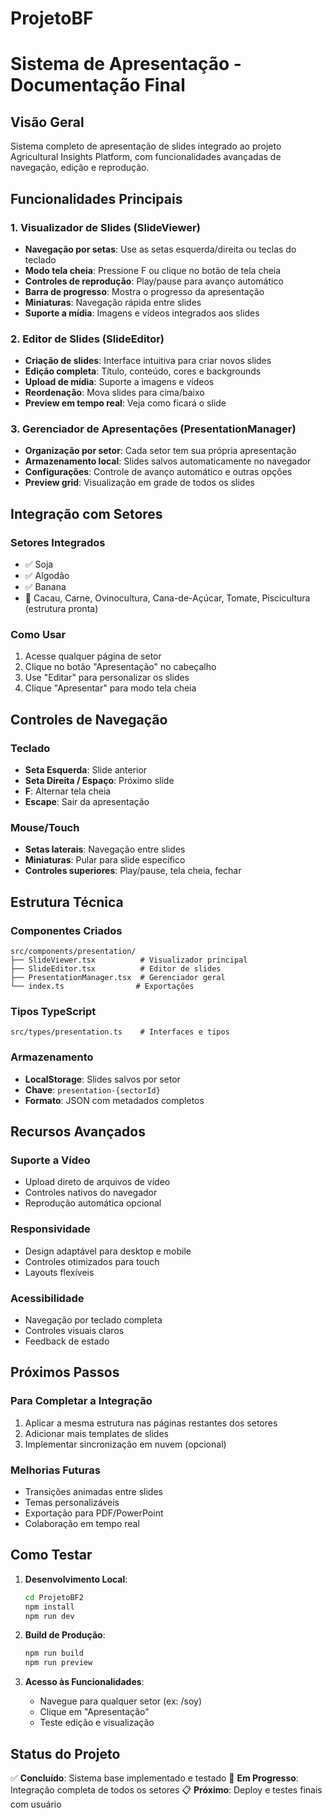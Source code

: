 ﻿# ProjetoBF
 
# Sistema de Apresentação - Documentação Final

## Visão Geral
Sistema completo de apresentação de slides integrado ao projeto Agricultural Insights Platform, com funcionalidades avançadas de navegação, edição e reprodução.

## Funcionalidades Principais

### 1. Visualizador de Slides (SlideViewer)
- **Navegação por setas**: Use as setas esquerda/direita ou teclas do teclado
- **Modo tela cheia**: Pressione F ou clique no botão de tela cheia
- **Controles de reprodução**: Play/pause para avanço automático
- **Barra de progresso**: Mostra o progresso da apresentação
- **Miniaturas**: Navegação rápida entre slides
- **Suporte a mídia**: Imagens e vídeos integrados aos slides

### 2. Editor de Slides (SlideEditor)
- **Criação de slides**: Interface intuitiva para criar novos slides
- **Edição completa**: Título, conteúdo, cores e backgrounds
- **Upload de mídia**: Suporte a imagens e vídeos
- **Reordenação**: Mova slides para cima/baixo
- **Preview em tempo real**: Veja como ficará o slide

### 3. Gerenciador de Apresentações (PresentationManager)
- **Organização por setor**: Cada setor tem sua própria apresentação
- **Armazenamento local**: Slides salvos automaticamente no navegador
- **Configurações**: Controle de avanço automático e outras opções
- **Preview grid**: Visualização em grade de todos os slides

## Integração com Setores

### Setores Integrados
- ✅ Soja
- ✅ Algodão  
- ✅ Banana
- 🔄 Cacau, Carne, Ovinocultura, Cana-de-Açúcar, Tomate, Piscicultura (estrutura pronta)

### Como Usar
1. Acesse qualquer página de setor
2. Clique no botão "Apresentação" no cabeçalho
3. Use "Editar" para personalizar os slides
4. Clique "Apresentar" para modo tela cheia

## Controles de Navegação

### Teclado
- **Seta Esquerda**: Slide anterior
- **Seta Direita / Espaço**: Próximo slide
- **F**: Alternar tela cheia
- **Escape**: Sair da apresentação

### Mouse/Touch
- **Setas laterais**: Navegação entre slides
- **Miniaturas**: Pular para slide específico
- **Controles superiores**: Play/pause, tela cheia, fechar

## Estrutura Técnica

### Componentes Criados
```
src/components/presentation/
├── SlideViewer.tsx          # Visualizador principal
├── SlideEditor.tsx          # Editor de slides
├── PresentationManager.tsx  # Gerenciador geral
└── index.ts                # Exportações
```

### Tipos TypeScript
```
src/types/presentation.ts    # Interfaces e tipos
```

### Armazenamento
- **LocalStorage**: Slides salvos por setor
- **Chave**: `presentation-{sectorId}`
- **Formato**: JSON com metadados completos

## Recursos Avançados

### Suporte a Vídeo
- Upload direto de arquivos de vídeo
- Controles nativos do navegador
- Reprodução automática opcional

### Responsividade
- Design adaptável para desktop e mobile
- Controles otimizados para touch
- Layouts flexíveis

### Acessibilidade
- Navegação por teclado completa
- Controles visuais claros
- Feedback de estado

## Próximos Passos

### Para Completar a Integração
1. Aplicar a mesma estrutura nas páginas restantes dos setores
2. Adicionar mais templates de slides
3. Implementar sincronização em nuvem (opcional)

### Melhorias Futuras
- Transições animadas entre slides
- Temas personalizáveis
- Exportação para PDF/PowerPoint
- Colaboração em tempo real

## Como Testar

1. **Desenvolvimento Local**:
   ```bash
   cd ProjetoBF2
   npm install
   npm run dev
   ```

2. **Build de Produção**:
   ```bash
   npm run build
   npm run preview
   ```

3. **Acesso às Funcionalidades**:
   - Navegue para qualquer setor (ex: /soy)
   - Clique em "Apresentação"
   - Teste edição e visualização

## Status do Projeto
✅ **Concluído**: Sistema base implementado e testado
🔄 **Em Progresso**: Integração completa de todos os setores
📋 **Próximo**: Deploy e testes finais com usuário

